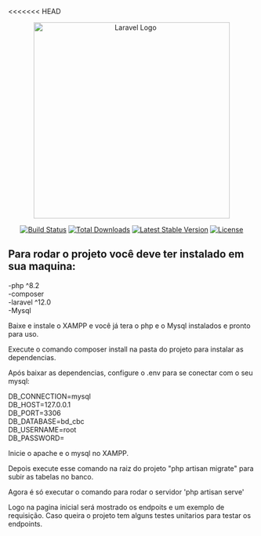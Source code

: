 <<<<<<< HEAD
<p align="center"><a href="https://laravel.com" target="_blank"><img src="https://raw.githubusercontent.com/laravel/art/master/logo-lockup/5%20SVG/2%20CMYK/1%20Full%20Color/laravel-logolockup-cmyk-red.svg" width="400" alt="Laravel Logo"></a></p>

<p align="center">
<a href="https://github.com/laravel/framework/actions"><img src="https://github.com/laravel/framework/workflows/tests/badge.svg" alt="Build Status"></a>
<a href="https://packagist.org/packages/laravel/framework"><img src="https://img.shields.io/packagist/dt/laravel/framework" alt="Total Downloads"></a>
<a href="https://packagist.org/packages/laravel/framework"><img src="https://img.shields.io/packagist/v/laravel/framework" alt="Latest Stable Version"></a>
<a href="https://packagist.org/packages/laravel/framework"><img src="https://img.shields.io/packagist/l/laravel/framework" alt="License"></a>
</p>

## Para rodar o projeto você deve ter instalado em sua maquina: 

-php ^8.2  
-composer  
-laravel ^12.0  
-Mysql  

Baixe e instale o XAMPP e você já tera o php e o Mysql instalados e pronto para uso.

Execute o comando composer install na pasta do projeto para instalar as dependencias.

Após baixar as dependencias, configure o .env para se conectar com o seu mysql: 

DB_CONNECTION=mysql  
DB_HOST=127.0.0.1  
DB_PORT=3306  
DB_DATABASE=bd_cbc  
DB_USERNAME=root  
DB_PASSWORD=  

Inicie o apache e o mysql no XAMPP.  

Depois execute esse comando na raiz do projeto "php artisan migrate" para subir as tabelas no banco.

Agora é só executar o comando para rodar o servidor 'php artisan serve'  

Logo na pagina inicial será mostrado os endpoits e um exemplo de requisição. 
Caso queira o projeto tem alguns testes unitarios para testar os endpoints.